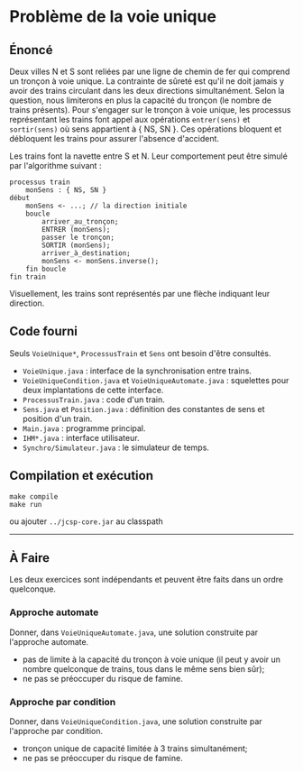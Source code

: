 # Problème de la voie unique

## Énoncé

Deux villes N et S sont reliées par une ligne de chemin de fer qui comprend
un tronçon à voie unique. La contrainte de sûreté est qu'il ne doit jamais y
avoir des trains circulant dans les deux directions simultanément. Selon la
question, nous limiterons en plus la capacité du tronçon (le nombre de
trains présents). Pour s'engager sur le tronçon à voie unique, les processus
représentant les trains font appel aux opérations `entrer(sens)` et
`sortir(sens)` où sens appartient à { NS, SN }. Ces opérations bloquent et
débloquent les trains pour assurer l'absence d'accident.

Les trains font la navette entre S et N. Leur comportement peut être simulé
par l'algorithme suivant :

    processus train
        monSens : { NS, SN }
    début
        monSens <- ...; // la direction initiale
        boucle
            arriver_au_tronçon;
            ENTRER (monSens);
            passer le tronçon;
            SORTIR (monSens);
            arriver_à_destination;
            monSens <- monSens.inverse();
        fin boucle
    fin train

Visuellement, les trains sont représentés par une flèche indiquant leur direction.

## Code fourni

Seuls `VoieUnique*`, `ProcessusTrain` et `Sens` ont besoin d'être consultés.

- `VoieUnique.java` : interface de la synchronisation entre trains.
- `VoieUniqueCondition.java` et `VoieUniqueAutomate.java` : squelettes pour deux implantations de cette interface.
- `ProcessusTrain.java` : code d'un train.
- `Sens.java` et `Position.java` : définition des constantes de sens et position d'un train.
- `Main.java` : programme principal.
- `IHM*.java` : interface utilisateur.
- `Synchro/Simulateur.java` : le simulateur de temps.

## Compilation et exécution

    make compile
    make run

ou ajouter `../jcsp-core.jar` au classpath

---

## À Faire

Les deux exercices sont indépendants et peuvent être faits dans un ordre
quelconque.

### Approche automate

Donner, dans `VoieUniqueAutomate.java`, une solution construite par l'approche automate.

- pas de limite à la capacité du tronçon à voie unique (il peut y avoir un nombre quelconque de trains, tous dans le même sens bien sûr);
- ne pas se préoccuper du risque de famine.

### Approche par condition

Donner, dans `VoieUniqueCondition.java`, une solution construite par l'approche par condition.

- tronçon unique de capacité limitée à 3 trains simultanément;
- ne pas se préoccuper du risque de famine.
